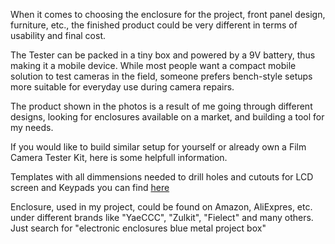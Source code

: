 When it comes to choosing the enclosure for the project, front panel design, furniture, etc., the finished product could be very different in terms of usability and final cost.

The Tester can be packed in a tiny box and powered by a 9V battery, thus making it a mobile device. While most people want a compact mobile solution to test cameras in the field, someone prefers bench-style setups more suitable for everyday use during camera repairs.

The product shown in the photos is a result of me going through different designs, looking for enclosures available on a market, and building a tool for my needs.

If you would like to build similar setup for yourself or already own a Film Camera Tester Kit, here is some helpfull information.

Templates with all dimmensions needed to drill holes and cutouts for LCD screen and Keypads you can find [here](https://github.com/srozum/film_camera_tester/tree/master/assets/templates)

Enclosure, used in my project, could be found on Amazon, AliExpres, etc. under different brands like "YaeCCC", "Zulkit", "Fielect" and many others. Just search for "electronic enclosures blue metal project box"
